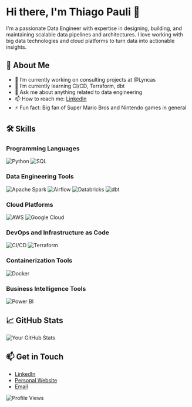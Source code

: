 # Hi there, I'm Thiago Pauli 👋

I'm a passionate Data Engineer with expertise in designing, building, and maintaining scalable data pipelines and architectures. I love working with big data technologies and cloud platforms to turn data into actionable insights.

## 🚀 About Me

- 🔭 I’m currently working on consulting projects at @Lyncas
- 🌱 I’m currently learning CI/CD, Terraform, dbt
- 💬 Ask me about anything related to data engineering
- 📫 How to reach me: [LinkedIn](https://www.linkedin.com/in/thiago-pauli26/)
- ⚡ Fun fact: Big fan of Super Mario Bros and Nintendo games in general

## 🛠️ Skills

### Programming Languages
![Python](https://img.shields.io/badge/Python-3776AB?style=for-the-badge&logo=python&logoColor=white)
![SQL](https://img.shields.io/badge/SQL-4479A1?style=for-the-badge&logo=postgresql&logoColor=white)

### Data Engineering Tools
![Apache Spark](https://img.shields.io/badge/Apache_Spark-E25A1C?style=for-the-badge&logo=apachespark&logoColor=white)
![Airflow](https://img.shields.io/badge/Apache_Airflow-017CEE?style=for-the-badge&logo=apacheairflow&logoColor=white)
![Databricks](https://img.shields.io/badge/Databricks-FF3621?style=for-the-badge&logo=databricks&logoColor=white)
![dbt](https://img.shields.io/badge/dbt-FF694B?style=for-the-badge&logo=dbt&logoColor=white)

### Cloud Platforms
![AWS](https://img.shields.io/badge/Amazon_AWS-232F3E?style=for-the-badge&logo=amazonaws&logoColor=white)
![Google Cloud](https://img.shields.io/badge/Google_Cloud-4285F4?style=for-the-badge&logo=googlecloud&logoColor=white)

### DevOps and Infrastructure as Code
![CI/CD](https://img.shields.io/badge/CI%2FCD-4285F4?style=for-the-badge&logo=cirrusci&logoColor=white)
![Terraform](https://img.shields.io/badge/Terraform-7B42BC?style=for-the-badge&logo=terraform&logoColor=white)

### Containerization Tools
![Docker](https://img.shields.io/badge/Docker-2496ED?style=for-the-badge&logo=docker&logoColor=white)

### Business Intelligence Tools
![Power BI](https://img.shields.io/badge/Power_BI-F2C811?style=for-the-badge&logo=powerbi&logoColor=black)

## 📈 GitHub Stats

![Your GitHub Stats](https://github-readme-stats.vercel.app/api?username=ThiPauli&show_icons=true&theme=radical)

## 📫 Get in Touch

- [LinkedIn](https://www.linkedin.com/in/thiago-pauli26/)
- [Personal Website](https://www.datascienceportfol.io/thiagopauli)
- [Email](mailto:thiago.pauli26@gmail.com)

![Profile Views](https://komarev.com/ghpvc/?username=your-username&color=brightgreen)

